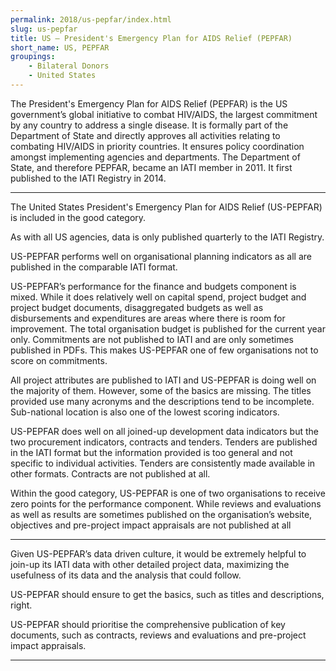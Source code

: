 ```yaml
---
permalink: 2018/us-pepfar/index.html
slug: us-pepfar
title: US – President's Emergency Plan for AIDS Relief (PEPFAR)
short_name: US, PEPFAR
groupings:
    - Bilateral Donors
    - United States
---
```


The President's Emergency Plan for AIDS Relief (PEPFAR) is the US government’s global initiative to combat HIV/AIDS, the largest commitment by any country to address a single disease. It is formally part of the Department of State and directly approves all activities relating to combating HIV/AIDS in priority countries. It ensures policy coordination amongst implementing agencies and departments. The Department of State, and therefore PEPFAR, became an IATI member in 2011. It first published to the IATI Registry in 2014. 

---

The United States President's Emergency Plan for AIDS Relief (US-PEPFAR) is included in the good category.

As with all US agencies, data is only published quarterly to the IATI Registry.

US-PEPFAR performs well on organisational planning indicators as all are published in the comparable IATI format. 

US-PEPFAR’s performance for the finance and budgets component is mixed. While it does relatively well on capital spend, project budget and project budget documents, disaggregated budgets as well as disbursements and expenditures are areas where there is room for improvement. The total organisation budget is published for the current year only. Commitments are not published to IATI and are only sometimes published in PDFs. This makes US-PEPFAR one of few organisations not to score on commitments. 

All project attributes are published to IATI and US-PEPFAR is doing well on the majority of them. However, some of the basics are missing. The titles provided use many acronyms and the descriptions tend to be incomplete. Sub-national location is also one of the lowest scoring indicators. 

US-PEPFAR does well on all joined-up development data indicators but the two procurement indicators, contracts and tenders. Tenders are published in the IATI format but the information provided is too general and not specific to individual activities. Tenders are consistently made available in other formats. Contracts are not published at all. 

Within the good category, US-PEPFAR is one of two organisations to receive zero points for the performance component. While reviews and evaluations as well as results are sometimes published on the organisation’s website, objectives and pre-project impact appraisals are not published at all


---

Given US-PEPFAR’s data driven culture, it would be extremely helpful to join-up its IATI data with other detailed project data, maximizing the usefulness of its data and the analysis that could follow.  

US-PEPFAR should ensure to get the basics, such as titles and descriptions, right. 

US-PEPFAR should prioritise the comprehensive publication of key documents, such as contracts, reviews and evaluations and pre-project impact appraisals. 

---
